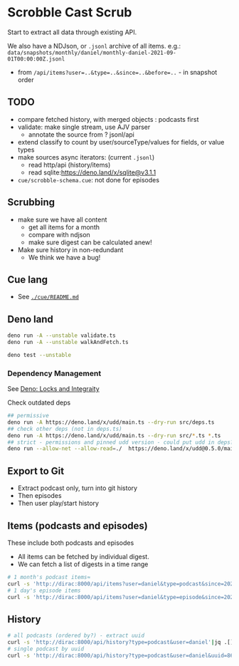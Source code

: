 # Scrobble Cast Scrub

Start to extract all data through existing API.

We also have a NDJson, or `.jsonl` archive of all items. e.g.:
`data/snapshots/monthly/daniel/monthly-daniel-2021-09-01T00:00:00Z.jsonl`

- from `/api/items?user=..&type=..&since=..&before=..` - in snapshot order

## TODO

- compare fetched history, with merged objects : podcasts first
- validate: make single stream, use AJV parser
  - annotate the source from ? jsonl/api
- extend classify to count by user/sourceType/values for fields, or value types
- make sources async iterators: (current `.jsonl`)
  - read http/api (history/items)
  - read sqlite:<https://deno.land/x/sqlite@v3.1.1>
- `cue/scrobble-schema.cue`: not done for episodes

## Scrubbing

- make sure we have all content
  - get all items for a month
  - compare with ndjson
  - make sure digest can be calculated anew!
- Make sure history in non-redundant
  - We think we have a bug!

## Cue lang

- See [`./cue/README.md`](./cue/README.md)

## Deno land

```bash
deno run -A --unstable validate.ts
deno run -A --unstable walkAndFetch.ts

deno test --unstable
```

### Dependency Management

See [Deno: Locks and Integraity](https://deno.land/manual/linking_to_external_code/integrity_checking)

Check outdated deps

```bash
## permissive
deno run -A https://deno.land/x/udd/main.ts --dry-run src/deps.ts
## check other deps (not in deps.ts)
deno run -A https://deno.land/x/udd/main.ts --dry-run src/*.ts *.ts
## strict - permissions and pinned udd version - could put udd in deps?!
deno run --allow-net --allow-read=./  https://deno.land/x/udd@0.5.0/main.ts --dry-run src/*.ts
```

## Export to Git

- Extract podcast only, turn into git history
- Then episodes
- Then user play/start history

## Items (podcasts and episodes)

These include both podcasts and episodes

- All items can be fetched by individual digest.
- We can fetch a list of digests in a time range

```bash
# 1 month's podcast items≈
curl -s 'http://dirac:8000/api/items?user=daniel&type=podcast&since=2021-05-01&before=2021-06-01'| jq
# 1 day's episode items
curl -s 'http://dirac:8000/api/items?user=daniel&type=episode&since=2021-05-16&before=2021-05-17'| jq '. | length'
```

## History

```bash
# all podcasts (ordered by?) - extract uuid
curl -s 'http://dirac:8000/api/history?type=podcast&user=daniel'|jq .[].uuid
# single podcast by uuid
curl -s 'http://dirac:8000/api/history?type=podcast&user=daniel&uuid=86e084d0-1dae-012e-01b5-00163e1b201c'|jq
```
